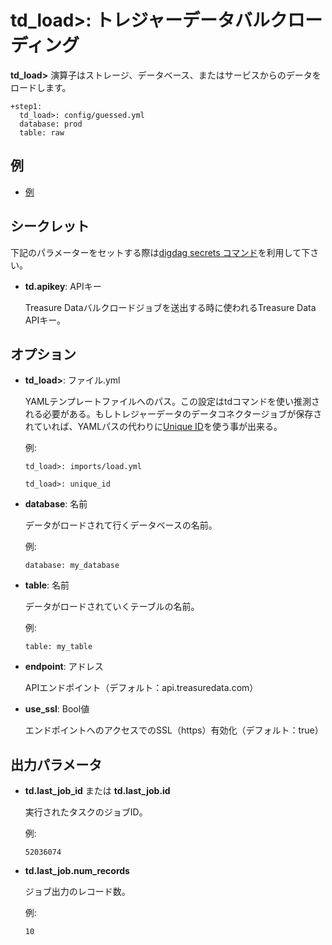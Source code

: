 # td_load>: トレジャーデータバルクローディング

**td_load>** 演算子はストレージ、データベース、またはサービスからのデータをロードします。

    +step1:
      td_load>: config/guessed.yml
      database: prod
      table: raw

## 例

  * [例](https://github.com/treasure-data/workflow-examples/tree/master/td_load)

## シークレット

下記のパラメーターをセットする際は[digdag secrets コマンド](https://docs.digdag.io/command_reference.html#secrets)を利用して下さい。

* **td.apikey**: APIキー

  Treasure Dataバルクロードジョブを送出する時に使われるTreasure Data APIキー。

## オプション

* **td_load>**: ファイル.yml

  YAMLテンプレートファイルへのパス。この設定はtdコマンドを使い推測される必要がある。もしトレジャーデータのデータコネクタージョブが保存されていれば、YAMLパスの代わりに[Unique ID](https://tddocs.atlassian.net/wiki/spaces/PD/pages/1083717/Creating+a+YAML+Incremental+Data+Transfer+File#Configuring-your-Unique-ID-Incremental-Data-Transfer)を使う事が出来る。

  例:

  ```
  td_load>: imports/load.yml
  ```

  ```
  td_load>: unique_id
  ```

* **database**: 名前

  データがロードされて行くデータベースの名前。

  例:

  ```
  database: my_database
  ```

* **table**: 名前

  データがロードされていくテーブルの名前。

  例:

  ```
  table: my_table
  ```

* **endpoint**: アドレス

  APIエンドポイント（デフォルト：api.treasuredata.com）

* **use_ssl**: Bool値

  エンドポイントへのアクセスでのSSL（https）有効化（デフォルト：true）


## 出力パラメータ

* **td.last_job_id** または **td.last_job.id**

  実行されたタスクのジョブID。

  例:

  ```
  52036074
  ```

* **td.last_job.num_records**

  ジョブ出力のレコード数。
 
  例:
  
  ```
  10
  ```
